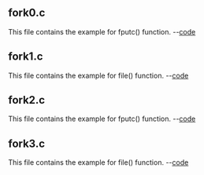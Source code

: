 <h2>fork0.c</h2>
This file contains the example for fputc() function. --<a href="https://github.com/Udhayamoorthi369/Advanced-C/blob/main/Fork/fork0.c">code</a>

<h2>fork1.c</h2>
This file contains the example for file() function. --<a href="https://github.com/Udhayamoorthi369/Advanced-C/blob/main/Fork/fork1.c">code</a>

<h2>fork2.c</h2>
This file contains the example for fputc() function. --<a href="https://github.com/Udhayamoorthi369/Advanced-C/blob/main/Fork/fork2.c">code</a>

<h2>fork3.c</h2>
This file contains the example for file() function. --<a href="https://github.com/Udhayamoorthi369/Advanced-C/blob/main/Fork/fork3.c">code</a>

